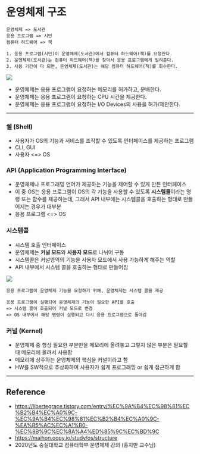 # 운영체제 구조

```
운영체제 => 도서관
응용 프로그램 => 시민
컴퓨터 하드웨어 => 책

1. 응용 프로그램(시민)이 운영체제(도서관)에서 컴퓨터 하드웨어(책)를 요청한다.
2. 운영체제(도서관)는 컴퓨터 하드웨어(책)를 찾아서 응용 프로그램에게 빌려준다.
3. 사용 기간이 다 되면, 운영체제(도서관)는 해당 컴퓨터 하드웨어(책)를 회수한다.
```

<img src="https://t1.daumcdn.net/cfile/tistory/2361913755A72C6331"></img>

- 운영체제는 응용 프로그램이 요청하는 메모리를 허가하고, 분배한다.
- 운영체제는 응용 프로그램이 요청하는 CPU 시간을 제공한다.
- 운영체제는 응용 프로그램이 요청하는 I/O Devices의 사용을 허가/제안한다.

---

### 쉘 (Shell)

- 사용자가 OS의 기능과 서비스를 조작할 수 있도록 인터페이스를 제공하는 프로그램
- CLI, GUI
- 사용자 <=> OS

### API (Application Programming Interface)

- 운영체제나 프로그래밍 언어가 제공하는 기능을 제어할 수 있게 만든 인터페이스
- 이 중 OS는 응용 프로그램이 OS의 각 기능을 사용할 수 있도록 **시스템콜**이라는 명령 또는 함수를 제공하는데, 그래서 API 내부에는 시스템콜을 호출하는 형태로 만들어지는 경우가 대부분
- 응용 프로그램 <=> OS

### 시스템콜

- 시스템 호출 인터페이스
- 운영체제는 **커널 모드**와 **사용자 모드**로 나뉘어 구동
- 시스템콜은 커널영역의 기능을 사용자 모드에서 사용 가능하게 해주는 역할
- API 내부에서 시스템 콜을 호출하는 형태로 만들어짐

<img src="https://img1.daumcdn.net/thumb/R1280x0/?scode=mtistory2&fname=https%3A%2F%2Fblog.kakaocdn.net%2Fdn%2FqtYBV%2FbtqV2XmAmAv%2FxKkLn4AiXj6IFpornoCEZK%2Fimg.png"></img>

```
응용 프로그램이 운영체제 기능을 요청하기 위해, 운영체제는 시스템 콜을 제공

응용 프로그램이 실행되어 운영체제의 기능이 필요한 API를 호출
=> 시스템 콜이 호출되어 커널 모드로 변경
=> OS 내부에서 해당 명령이 실행되고 다시 응용 프로그램으로 돌아감
```

### 커널 (Kernel)

- 운영체제 중 항상 필요한 부분만을 메모리에 올려놓고 그렇지 않은 부분은 필요할 때 메모리에 올려서 사용함
- 메모리에 상주하는 운영체제의 핵심을 커널이라고 함
- HW를 SW적으로 추상화하여 사용자가 쉽게 프로그래밍 or 쉽게 접근하게 함

---

## Reference

- https://libertegrace.tistory.com/entry/%EC%9A%B4%EC%98%81%EC%B2%B4%EC%A0%9C-%EC%9A%B4%EC%98%81%EC%B2%B4%EC%A0%9C-%EA%B5%AC%EC%A1%B0-%EC%8B%9C%EC%8A%A4%ED%85%9C%EC%BD%9C
- https://maihon.oopy.io/study/os/structure
- 2020년도 숭실대학교 컴퓨터학부 운영체제 강의 (홍지만 교수님)
